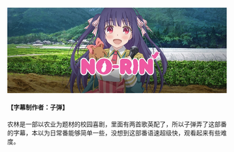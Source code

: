 ![](pic.jpg)
#### 【字幕制作者：子弹】
农林是一部以农业为题材的校园喜剧，里面有两首歌英配了，所以子弹弄了这部番的字幕，本以为日常番能够简单一些，没想到这部番语速超级快，观看起来有些难度。
